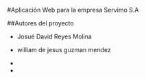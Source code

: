 #Aplicación Web para la empresa Servimo S.A

##Autores del proyecto
* Josué David Reyes Molina

* william de jesus guzman mendez
*
* 